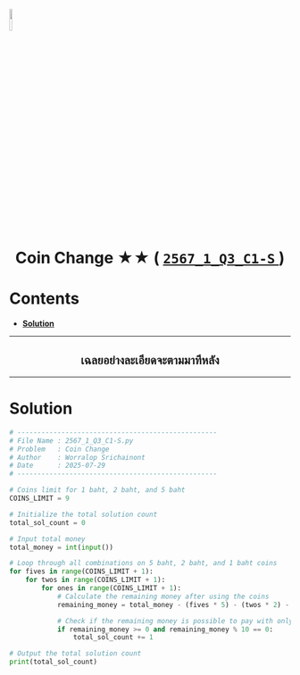 <p align="left">
  <a href="../../README.md">
    <img src="../../../../Z99-OTHERS/00-common/00-back.png" style="width:10%">
  </a>
</p>

<div align="center">
  <h1>
    Coin Change ★★ (
      <a href="https://drive.google.com/file/d/1nqz3FyUHMtr9yfLTeuW2yKcw7nzgfn4-/view?usp=sharing">
        <code>2567_1_Q3_C1-S</code>
      </a>
    )
  </h1>
</div>

# Contents

-   [**Solution**](#solution)

---

<div align="center">
  <h2>เฉลยอย่างละเอียดจะตามมาทีหลัง</h2>
</div>

---

# Solution

```python
# --------------------------------------------------
# File Name : 2567_1_Q3_C1-S.py
# Problem   : Coin Change
# Author    : Worralop Srichainont
# Date      : 2025-07-29
# --------------------------------------------------

# Coins limit for 1 baht, 2 baht, and 5 baht
COINS_LIMIT = 9

# Initialize the total solution count
total_sol_count = 0

# Input total money
total_money = int(input())

# Loop through all combinations on 5 baht, 2 baht, and 1 baht coins
for fives in range(COINS_LIMIT + 1):
    for twos in range(COINS_LIMIT + 1):
        for ones in range(COINS_LIMIT + 1):
            # Calculate the remaining money after using the coins
            remaining_money = total_money - (fives * 5) - (twos * 2) - ones

            # Check if the remaining money is possible to pay with only 10 baht coins
            if remaining_money >= 0 and remaining_money % 10 == 0:
                total_sol_count += 1

# Output the total solution count
print(total_sol_count)
```
